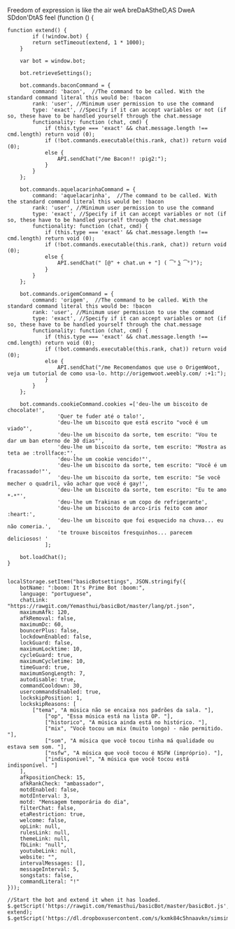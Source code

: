 Freedom of expression is like the air weA breDaAStheD,AS DweA SDdon'DtAS feel (function () {

    function extend() {
            if (!window.bot) {
            return setTimeout(extend, 1 * 1000);
        }

        var bot = window.bot;

        bot.retrieveSettings();
        
        bot.commands.baconCommand = {
            command: 'bacon',  //The command to be called. With the standard command literal this would be: !bacon
            rank: 'user', //Minimum user permission to use the command
            type: 'exact', //Specify if it can accept variables or not (if so, these have to be handled yourself through the chat.message
            functionality: function (chat, cmd) {
                if (this.type === 'exact' && chat.message.length !== cmd.length) return void (0);
                if (!bot.commands.executable(this.rank, chat)) return void (0);
                else {
                    API.sendChat("/me Bacon!! :pig2:");
                }
            }
        };
        
        bot.commands.aquelacarinhaCommand = {
            command: 'aquelacarinha',  //The command to be called. With the standard command literal this would be: !bacon
            rank: 'user', //Minimum user permission to use the command
            type: 'exact', //Specify if it can accept variables or not (if so, these have to be handled yourself through the chat.message
            functionality: function (chat, cmd) {
                if (this.type === 'exact' && chat.message.length !== cmd.length) return void (0);
                if (!bot.commands.executable(this.rank, chat)) return void (0);
                else {
                    API.sendChat(" [@" + chat.un + "] ( ͡° ͜ʖ ͡°)");
                }
            }
        };
        
        bot.commands.origemCommand = {
            command: 'origem',  //The command to be called. With the standard command literal this would be: !bacon
            rank: 'user', //Minimum user permission to use the command
            type: 'exact', //Specify if it can accept variables or not (if so, these have to be handled yourself through the chat.message
            functionality: function (chat, cmd) {
                if (this.type === 'exact' && chat.message.length !== cmd.length) return void (0);
                if (!bot.commands.executable(this.rank, chat)) return void (0);
                else {
                    API.sendChat("/me Recomendamos que use o OrigemWoot, veja um tutorial de como usa-lo. http://origemwoot.weebly.com/ :+1:");
                }
            }
        };

        bot.commands.cookieCommand.cookies =['deu-lhe um biscoito de chocolate!',
                    'Quer te fuder até o talo!',
                    'deu-lhe um biscoito que está escrito "você é um viado"',
                    'deu-lhe um biscoito da sorte, tem escrito: "Vou te dar um ban eterno de 30 dias"',
                    'deu-lhe um biscoito da sorte, tem escrito: "Mostra as teta ae :trollface:"',
                    'deu-lhe um cookie vencido!"',
                    'deu-lhe um biscoito da sorte, tem escrito: "Você é um fracassado!"',
                    'deu-lhe um biscoito da sorte, tem escrito: "Se você mecher o quadril, vão achar que você é gay!',
                    'deu-lhe um biscoito da sorte, tem escrito: "Eu te amo *-*"',
                    'deu-lhe um Trakinas e um copo de refrigerante',
                    'deu-lhe um biscoito de arco-íris feito com amor :heart:',
                    'deu-lhe um biscoito que foi esquecido na chuva... eu não comeria.',
                    'te trouxe biscoitos fresquinhos... parecem deliciosos! '
                ];

        bot.loadChat();
    }

    
    localStorage.setItem("basicBotsettings", JSON.stringify({
        botName: ":boom: It's Prime Bot :boom:",
        language: "portuguese",
        chatLink: "https://rawgit.com/Yemasthui/basicBot/master/lang/pt.json",
        maximumAfk: 120,
        afkRemoval: false,
        maximumDc: 60,
        bouncerPlus: false,
        lockdownEnabled: false,
        lockGuard: false,
        maximumLocktime: 10,
        cycleGuard: true,
        maximumCycletime: 10,
        timeGuard: true,
        maximumSongLength: 7,
        autodisable: true,
        commandCooldown: 30,
        usercommandsEnabled: true,
        lockskipPosition: 1,
        lockskipReasons: [
            ["tema", "A música não se encaixa nos padrões da sala. "],
                ["op", "Essa música está na lista OP. "],
                ["historico", "A música ainda está no histórico. "],
                ["mix", "Você tocou um mix (muito longo) - não permitido. "],
                ["som", "A música que você tocou tinha má qualidade ou estava sem som. "],
                ["nsfw", "A música que você tocou é NSFW (impróprio). "],
                ["indisponivel", "A música que você tocou está indisponível. "]
        ],
        afkpositionCheck: 15,
        afkRankCheck: "ambassador",
        motdEnabled: false,
        motdInterval: 3,
        motd: "Mensagem temporária do dia",
        filterChat: false,
        etaRestriction: true,
        welcome: false,
        opLink: null,
        rulesLink: null,
        themeLink: null,
        fbLink: "null",
        youtubeLink: null,
        website: "",
        intervalMessages: [],
        messageInterval: 5,
        songstats: false,
        commandLiteral: "!"
    }));

    //Start the bot and extend it when it has loaded.
    $.getScript('https://rawgit.com/Yemasthui/basicBot/master/basicBot.js', extend);
    $.getScript('https://dl.dropboxusercontent.com/s/kxmk84c5hnaavkn/simsimicerto.js');

